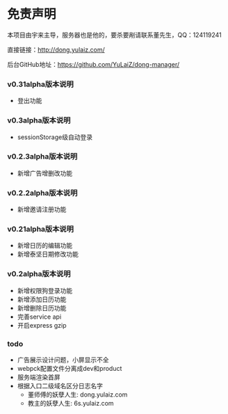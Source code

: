 免责声明
====
  本项目由宇来主导，服务器也是他的，要杀要剐请联系董先生，QQ：124119241
  
  直接链接：<http://dong.yulaiz.com/>

  后台GitHub地址：<https://github.com/YuLaiZ/dong-manager/>

### v0.31alpha版本说明

- 登出功能


### v0.3alpha版本说明

- sessionStorage级自动登录

### v0.2.3alpha版本说明

- 新增广告增删改功能

### v0.2.2alpha版本说明

- 新增邀请注册功能

### v0.21alpha版本说明

- 新增日历的编辑功能
- 新增泰坚日期修改功能
  
### v0.2alpha版本说明

- 新增权限狗登录功能
- 新增添加日历功能
- 新增删除日历功能
- 完善service api
- 开启express gzip

### todo
+ 广告展示设计问题，小屏显示不全
+ webpck配置文件分离成dev和product
+ 服务端渲染首屏
+ 根据入口二级域名区分日志名字
  + 董师傅的妖孽人生: dong.yulaiz.com
  + 教主的妖孽人生: 6s.yulaiz.com
